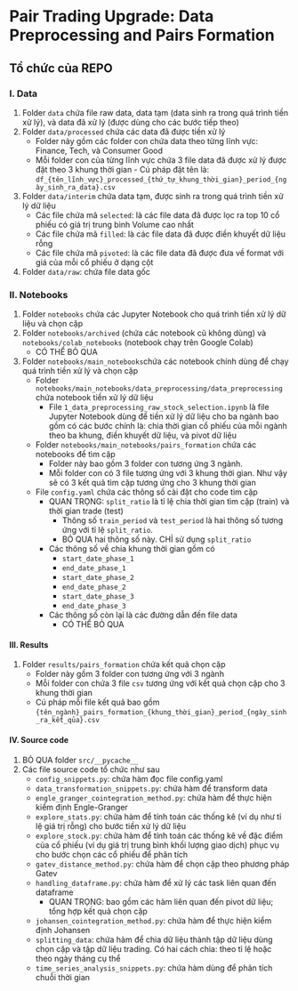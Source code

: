 # **Pair Trading Upgrade: Data Preprocessing and Pairs Formation**

## **Tổ chức của REPO**

### **I. Data**
1. Folder `data` chứa file raw data, data tạm (data sinh ra trong quá trình tiền xử lý), và data đã xử lý (được dùng cho các bước tiếp theo)
2. Folder `data/processed` chứa các data đã được tiền xử lý 
    - Folder này gồm các folder con chứa data theo từng lĩnh vực: Finance, Tech, và Consumer Good
    - Mỗi folder con của từng lĩnh vực chứa 3 file data đã được xử lý được đặt theo 3 khung thời gian - Cú pháp đặt tên là: `df_{tên_lĩnh_vực}_processed_{thứ_tự_khung_thời_gian}_period_{ngày_sinh_ra_data}.csv`
3. Folder `data/interim` chứa data tạm, được sinh ra trong quá trình tiền xử lý dữ liệu 
    - Các file chứa mã `selected`: là các file data đã được lọc ra top 10 cổ phiếu có giá trị trung bình Volume cao nhất
    - Các file chứa mã `filled`: là các file data đã được điền khuyết dữ liệu rỗng
    - Các file chứa mã `pivoted`: là các file data đã được đưa về format với giá của mỗi cổ phiếu ở dạng cột
4. Folder `data/raw`: chứa file data gốc

### **II. Notebooks**
1. Folder `notebooks` chứa các Jupyter Notebook cho quá trình tiền xử lý dữ liệu và chọn cặp 
2. Folder `notebooks/archived` (chứa các notebook cũ không dùng) và `notebooks/colab_notebooks` (notebook chạy trên Google Colab)
    - CÓ THỂ BỎ QUA 
3. Folder `notebooks/main_notebooks`chứa các notebook chính dùng để chạy quá trình tiền xử lý và chọn cặp 
    - Folder `notebooks/main_notebooks/data_preprocessing/data_preprocessing` chứa notebook tiền xử lý dữ liệu 
        - File `1_data_preprocessing_raw_stock_selection.ipynb` là file Jupyter Notebook dùng để tiền xử lý dữ liệu cho ba ngành bao gồm có các bước chính là: chia thời gian cổ phiếu của mỗi ngành theo ba khung, điền khuyết dữ liệu, và pivot dữ liệu 
    - Folder `notebooks/main_notebooks/pairs_formation` chứa các notebooks để tìm cặp 
        - Folder này bao gồm 3 folder con tương ứng 3 ngành. 
        - Mỗi folder con có 3 file tương ứng với 3 khung thời gian. Như vậy sẽ có 3 kết quả tìm cặp tương ứng cho 3 khung thời gian 
    - File `config.yaml` chứa các thông số cài đặt cho code tìm cặp 
        - QUAN TRỌNG: `split_ratio` là tỉ lệ chia thời gian tìm cặp (train) và thời gian trade (test)
            - Thông số `train_period` và `test_period` là hai thông số tương ứng với tỉ lệ `split_ratio`. 
            - BỎ QUA hai thông số này. CHỈ sử dụng `split_ratio`
        - Các thông số về chia khung thời gian gồm có 
            - `start_date_phase_1`
            - `end_date_phase_1`
            - `start_date_phase_2`
            - `end_date_phase_2`
            - `start_date_phase_3`
            - `end_date_phase_3`
        - Các thông số còn lại là các đường dẫn đến file data 
            - CÓ THỂ BỎ QUA 

#### **III. Results**
1. Folder `results/pairs_formation` chứa kết quả chọn cặp 
    - Folder này gồm 3 folder con tương ứng với 3 ngành
    - Mỗi folder con chứa 3 file `csv` tương ứng với kết quả chọn cặp cho 3 khung thời gian 
    - Cú pháp mỗi file kết quả bao gồm `{tên_ngành}_pairs_formation_{khung_thời_gian}_period_{ngày_sinh_ra_kết_qủa}.csv`

#### **IV. Source code**
1. BỎ QUA folder `src/__pycache__`
2. Các file source code tổ chức như sau 
    - `config_snippets.py`: chứa hàm đọc file config.yaml
    - `data_transformation_snippets.py`: chứa hàm để transform data 
    - `engle_granger_cointegration_method.py`: chứa hàm để thực hiện kiểm định Engle-Granger
    - `explore_stats.py`: chứa hàm để tính toán các thống kê (ví dụ như tỉ lệ giá trị rỗng) cho bước tiền xử lý dữ liệu
    - `explore_stock.py`: chứa hàm để tính toán các thống kê về đặc điểm của cổ phiếu (ví dụ giá trị trung bình khối lượng giao dịch) phục vụ cho bước chọn các cổ phiếu để phân tích
    - `gatev_distance_method.py`: chứa hàm để chọn cặp theo phương pháp Gatev
    - `handling_dataframe.py`: chứa hàm để xử lý các task liên quan đến dataframe 
        - QUAN TRỌNG: bao gồm các hàm liên quan đến pivot dữ liệu; tổng hợp kết quả chọn cặp
    - `johansen_cointegration_method.py`: chứa hàm để thực hiện kiểm định Johansen
    - `splitting_data`: chứa hàm để chia dữ liệu thành tập dữ liệu dùng chọn cặp và tập dữ liệu trading. Có hai cách chia: theo tỉ lệ hoặc theo ngày tháng cụ thể 
    - `time_series_analysis_snippets.py`: chứa hàm dùng để phân tích chuỗi thời gian 



